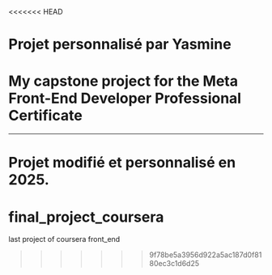 <<<<<<< HEAD
# Projet personnalisé par Yasmine

# My capstone project for the Meta Front-End Developer Professional Certificate


---
Projet modifié et personnalisé en 2025.
=======
# final_project_coursera
last project of coursera front_end
>>>>>>> 9f78be5a3956d922a5ac187d0f8180ec3c1d6d25
